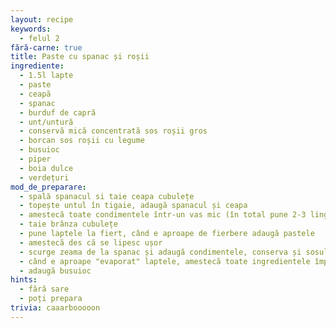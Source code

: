 ```yaml
---
layout: recipe
keywords:
  - felul 2
fără-carne: true
title: Paste cu spanac și roșii
ingrediente:
  - 1.5l lapte
  - paste
  - ceapă
  - spanac
  - burduf de capră
  - unt/untură
  - conservă mică concentrată sos roșii gros
  - borcan sos roșii cu legume
  - busuioc
  - piper
  - boia dulce
  - verdețuri
mod_de_preparare:
  - spală spanacul si taie ceapa cubulețe
  - topește untul în tigaie, adaugă spanacul și ceapa
  - amestecă toate condimentele într-un vas mic (în total pune 2-3 linguri cu varf de condimente)
  - taie brânza cubulețe
  - pune laptele la fiert, când e aproape de fierbere adaugă pastele
  - amestecă des că se lipesc ușor
  - scurge zeama de la spanac și adaugă condimentele, conserva și sosul de roșii într-o tigaie încinsă
  - când e aproape "evaporat" laptele, amestecă toate ingredientele împreună
  - adaugă busuioc
hints:
  - fără sare
  - poți prepara 
trivia: caaarbooooon
---
```

